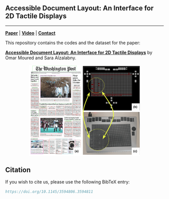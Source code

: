 ## Accessible Document Layout: An Interface for 2D Tactile Displays

<hr/>

[**Paper**]() | [**Video**]() | [**Contact**]() <br/>


This repository contains the codes and the dataset for the paper:

[**Accessible Document Layout: An Interface for 2D Tactile Displays**]() by Omar Moured and Sara Alzalabny.

<div>
<div style="text-align: center">
  <img src="Fig3.png" style="width: 70%;"/>
</div>
<div style="margin-top: 5px;">

  
  ## Citation

If you wish to cite us, please use the following BibTeX entry:

```BibTeX
https://doi.org/10.1145/3594806.3594811
```
